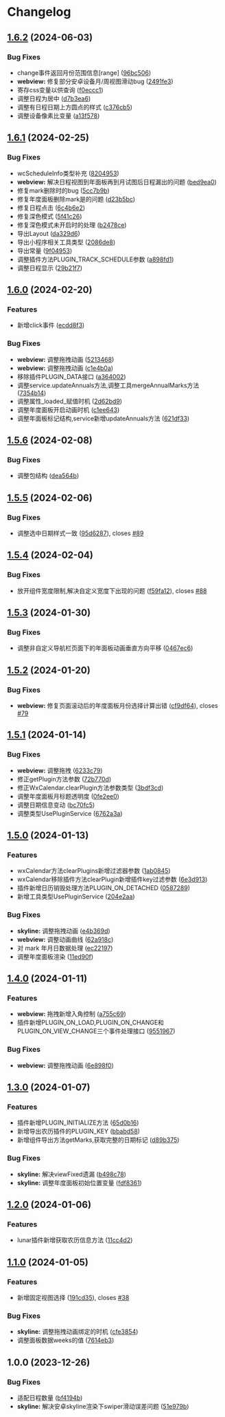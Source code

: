 # Changelog

## [1.6.2](https://github.com/lspriv/wx-calendar/compare/v1.6.1...v1.6.2) (2024-06-03)


### Bug Fixes

* change事件返回月份范围信息[range] ([96bc506](https://github.com/lspriv/wx-calendar/commit/96bc506782dfbc74267cbd6e8a5340095aafacc3))
* **webview:** 修复部分安卓设备月/周视图滑动bug ([2491fe3](https://github.com/lspriv/wx-calendar/commit/2491fe3baa6a8db3581ab0fa750b61273d41c69c))
* 寄存css变量以供查询 ([f0eccc1](https://github.com/lspriv/wx-calendar/commit/f0eccc1d9a0bf2832697086a22dde90b2f33a190))
* 调整日程为居中 ([d7b3ea6](https://github.com/lspriv/wx-calendar/commit/d7b3ea62b12b10097bdeabd95d23bf8cfe7aa5d2))
* 调整有日程日期上方圆点的样式 ([c376cb5](https://github.com/lspriv/wx-calendar/commit/c376cb5a4e9b98cefb46970a17933c218fb04052))
* 调整设备像素比变量 ([a13f578](https://github.com/lspriv/wx-calendar/commit/a13f578b48cd3fccc26ddc60d8b23f8f6c475df6))

## [1.6.1](https://github.com/lspriv/wx-calendar/compare/v1.6.0...v1.6.1) (2024-02-25)


### Bug Fixes

* wcScheduleInfo类型补充 ([8204953](https://github.com/lspriv/wx-calendar/commit/82049531d386edc1d4545775e5a62f3b413a72b0))
* **webview:** 解决日程视图到年面板再到月试图后日程漏出的问题 ([bed9ea0](https://github.com/lspriv/wx-calendar/commit/bed9ea01836c23fc9cb38a15e23b5abbab2c5166))
* 修复mark删除时的bug ([5cc7b9b](https://github.com/lspriv/wx-calendar/commit/5cc7b9b33604a45528ce4a0f2a06d992706ab42f))
* 修复年度面板删除mark是的问题 ([d23b5bc](https://github.com/lspriv/wx-calendar/commit/d23b5bcc138cbfa0cec991c9a8b45378a1c72052))
* 修复日程点击 ([6c4b6e2](https://github.com/lspriv/wx-calendar/commit/6c4b6e251077f3d5726f22816119ac0ccce326e1))
* 修复深色模式 ([5f41c26](https://github.com/lspriv/wx-calendar/commit/5f41c26da1aa2a45c3563d17d242fbe356ead54b))
* 修复深色模式未开启时的处理 ([b2478ce](https://github.com/lspriv/wx-calendar/commit/b2478cecf38b160fc6f6dfb9ce0d7ec1c67de196))
* 导出Layout ([da329d6](https://github.com/lspriv/wx-calendar/commit/da329d63897478327c215d25ac4f872a1609c96a))
* 导出小程序相关工具类型 ([2086de8](https://github.com/lspriv/wx-calendar/commit/2086de8cf80fd589b87305781271649a4c37ccd0))
* 导出常量 ([9f04953](https://github.com/lspriv/wx-calendar/commit/9f049534f3cd79d9429dd78b6775c3376d288ef2))
* 调整插件方法PLUGIN_TRACK_SCHEDULE参数 ([a898fd1](https://github.com/lspriv/wx-calendar/commit/a898fd11150054201294798a09d5cd59e494ee0c))
* 调整日程显示 ([29b21f7](https://github.com/lspriv/wx-calendar/commit/29b21f7bcdd0d49e7f8d8051177a09838240a2fd))

## [1.6.0](https://github.com/lspriv/wx-calendar/compare/v1.5.6...v1.6.0) (2024-02-20)


### Features

* 新增click事件 ([ecdd8f3](https://github.com/lspriv/wx-calendar/commit/ecdd8f316fb8b25107c786b94a80ae3a3ab54297))


### Bug Fixes

* **webview:** 调整拖拽动画 ([5213468](https://github.com/lspriv/wx-calendar/commit/521346841541bdce79428635ef25a8bb4ff99c31))
* **webview:** 调整拖拽动画 ([c1e4b0a](https://github.com/lspriv/wx-calendar/commit/c1e4b0ae9a4361d7a9ce668345b336dd2571e6c2))
* 移除插件PLUGIN_DATA接口 ([a364002](https://github.com/lspriv/wx-calendar/commit/a364002c03644dce1110f87ea0cd9de3e6e80227))
* 调整service.updateAnnuals方法,调整工具mergeAnnualMarks方法 ([7354b14](https://github.com/lspriv/wx-calendar/commit/7354b14d8203999ad3a431b5e742d23c3beaf4e2))
* 调整属性_loaded_赋值时机 ([2d62bd9](https://github.com/lspriv/wx-calendar/commit/2d62bd91091c8cb2744f5e150249083bb02e50e0))
* 调整年度面板开启动画时机 ([c1ee643](https://github.com/lspriv/wx-calendar/commit/c1ee643f2592b588b01cb2d8743434d41883a4b8))
* 调整年面板标记结构,service新增updateAnnuals方法 ([621df33](https://github.com/lspriv/wx-calendar/commit/621df337499cd6d6d3820982555790e7c688d353))

## [1.5.6](https://github.com/lspriv/wx-calendar/compare/v1.5.5...v1.5.6) (2024-02-08)


### Bug Fixes

* 调整包结构 ([dea564b](https://github.com/lspriv/wx-calendar/commit/dea564bdb8ab380595051173a37efb9016e7747f))

## [1.5.5](https://github.com/lspriv/wx-calendar/compare/v1.5.4...v1.5.5) (2024-02-06)


### Bug Fixes

* 调整选中日期样式一致 ([95d6287](https://github.com/lspriv/wx-calendar/commit/95d6287c5e1d252a6ae2b5856a25ddd8e8855007)), closes [#89](https://github.com/lspriv/wx-calendar/issues/89)

## [1.5.4](https://github.com/lspriv/wx-calendar/compare/v1.5.3...v1.5.4) (2024-02-04)


### Bug Fixes

* 放开组件宽度限制,解决自定义宽度下出现的问题 ([f59fa12](https://github.com/lspriv/wx-calendar/commit/f59fa122b33e05411a95b8b42dc73998060038ee)), closes [#88](https://github.com/lspriv/wx-calendar/issues/88)

## [1.5.3](https://github.com/lspriv/wx-calendar/compare/v1.5.2...v1.5.3) (2024-01-30)


### Bug Fixes

* 调整非自定义导航栏页面下的年面板动画垂直方向平移 ([0467ec6](https://github.com/lspriv/wx-calendar/commit/0467ec61ca2e810616e38b8b7092c8b8a1fa36d4))

## [1.5.2](https://github.com/lspriv/wx-calendar/compare/v1.5.1...v1.5.2) (2024-01-20)


### Bug Fixes

* **webview:** 修复页面滚动后的年度面板月份选择计算出错 ([cf9df64](https://github.com/lspriv/wx-calendar/commit/cf9df64262426ab853bd1fd6daf42b7a9cdb4425)), closes [#79](https://github.com/lspriv/wx-calendar/issues/79)

## [1.5.1](https://github.com/lspriv/wx-calendar/compare/v1.5.0...v1.5.1) (2024-01-14)


### Bug Fixes

* **webview:** 调整拖拽 ([6233c79](https://github.com/lspriv/wx-calendar/commit/6233c79a2588ad5337c35aa7469b1b3d1186564b))
* 修正getPlugin方法参数 ([72b770d](https://github.com/lspriv/wx-calendar/commit/72b770d56667dd67f1bf1ccc23f64978afd6fe3b))
* 修正WxCalendar.clearPlugin方法参数类型 ([3bdf3cd](https://github.com/lspriv/wx-calendar/commit/3bdf3cd3cb02d7b65b58292cbb11294d47af6bd0))
* 调整年度面板月标题透明度 ([0fe2ee0](https://github.com/lspriv/wx-calendar/commit/0fe2ee0454f7db2af8e4b6cf131d29164a9c6acd))
* 调整日期信息变动 ([bc70fc5](https://github.com/lspriv/wx-calendar/commit/bc70fc508c36c52abb8c1f4dd61827847c9a6b1b))
* 调整类型UsePluginService ([6762a3a](https://github.com/lspriv/wx-calendar/commit/6762a3a460f7ba1d37d67704e176d9e239e3c987))

## [1.5.0](https://github.com/lspriv/wx-calendar/compare/v1.4.0...v1.5.0) (2024-01-13)


### Features

* wxCalendar方法clearPlugins新增过滤器参数 ([1ab0845](https://github.com/lspriv/wx-calendar/commit/1ab084510b325e9986c66d817d7a45680229e4bc))
* wxCalendar移除插件方法clearPlugin新增插件key过滤参数 ([6e3d913](https://github.com/lspriv/wx-calendar/commit/6e3d913a864d3d4a2470759690ede1841b37a1e5))
* 插件新增日历销毁处理方法PLUGIN_ON_DETACHED ([0587289](https://github.com/lspriv/wx-calendar/commit/058728939fc404809368ef5161d05deea5ea6ede))
* 新增工具类型UsePluginService ([204e2aa](https://github.com/lspriv/wx-calendar/commit/204e2aa79e0ebd0151d3f3d9a6497be26f628fe9))


### Bug Fixes

* **skyline:** 调整拖拽动画 ([e4b369d](https://github.com/lspriv/wx-calendar/commit/e4b369df5e08e52c73d58a6af916db32e0cedad2))
* **webview:** 调整动画曲线 ([62a918c](https://github.com/lspriv/wx-calendar/commit/62a918c87136db092dfdafcff519f12de009f01b))
* 对 mark 年月日数据处理 ([ec22197](https://github.com/lspriv/wx-calendar/commit/ec2219797acbfda54d3b9633c4f9ea07670ced3f))
* 调整年度面板渲染 ([11ed90f](https://github.com/lspriv/wx-calendar/commit/11ed90f51c09f5d0b15e36a9e278a32534a7daa3))

## [1.4.0](https://github.com/lspriv/wx-calendar/compare/v1.3.0...v1.4.0) (2024-01-11)


### Features

* **webview:** 拖拽新增入角控制 ([a755c69](https://github.com/lspriv/wx-calendar/commit/a755c69f82b049cdacd6af5d5a491e9111a7412d))
* 插件新增PLUGIN_ON_LOAD,PLUGIN_ON_CHANGE和PLUGIN_ON_VIEW_CHANGE三个事件处理接口 ([9551967](https://github.com/lspriv/wx-calendar/commit/95519676a20469bff0a3593caead0f7add6dbaaf))


### Bug Fixes

* **webview:** 调整拖拽动画 ([6e898f0](https://github.com/lspriv/wx-calendar/commit/6e898f0f8f096fcf12647b146c72fdbb9f6ec5ef))

## [1.3.0](https://github.com/lspriv/wx-calendar/compare/v1.2.0...v1.3.0) (2024-01-07)


### Features

* 插件新增PLUGIN_INITIALIZE方法 ([65d0b16](https://github.com/lspriv/wx-calendar/commit/65d0b163f823a850e1884d35dbc0245296644800))
* 新增导出农历插件的PLUGIN_KEY ([bbabd58](https://github.com/lspriv/wx-calendar/commit/bbabd58e3c07beb128ba24fe7a9cb6f18ade0ae3))
* 新增组件导出方法getMarks,获取完整的日期标记 ([d89b375](https://github.com/lspriv/wx-calendar/commit/d89b3759b0f4022c35bcb8e1d240a8e0266aad13))


### Bug Fixes

* **skyline:** 解决viewFixed遗漏 ([b498c78](https://github.com/lspriv/wx-calendar/commit/b498c783d25d6217e3df8f5fe459005ff5b517a4))
* **skyline:** 调整年度面板初始位置变量 ([fdf8361](https://github.com/lspriv/wx-calendar/commit/fdf8361847660112c63324284e4679429a346ea2))

## [1.2.0](https://github.com/lspriv/wx-calendar/compare/v1.1.0...v1.2.0) (2024-01-06)


### Features

* lunar插件新增获取农历信息方法 ([11cc4d2](https://github.com/lspriv/wx-calendar/commit/11cc4d2f9c90b2a535c723383ff049792a63cabb))

## [1.1.0](https://github.com/lspriv/wx-calendar/compare/v1.0.0...v1.1.0) (2024-01-05)


### Features

* 新增固定视图选择 ([191cd35](https://github.com/lspriv/wx-calendar/commit/191cd358c2e46ee30f3663fca6f29273ee3970ff)), closes [#38](https://github.com/lspriv/wx-calendar/issues/38)


### Bug Fixes

* **skyline:** 调整拖拽动画绑定的时机 ([cfe3854](https://github.com/lspriv/wx-calendar/commit/cfe3854fa9288ae2c87500942f2b5622d6bcca21))
* 调整面板数据weeks的值 ([7614eb3](https://github.com/lspriv/wx-calendar/commit/7614eb3808eded2dcd9a1ed85dfbec19a2c0d10d))

## 1.0.0 (2023-12-26)


### Bug Fixes

* 适配日程数量 ([bf4194b](https://github.com/lspriv/wx-calendar/commit/bf4194b1c832060bbd3b62e75676a0738804fb70))
* **skyline:** 解决安卓skyline渲染下swiper滑动误差问题 ([51e979b](https://github.com/lspriv/wx-calendar/commit/51e979ba9c4a0282768586efb9fc1a50cf1b54c8))
